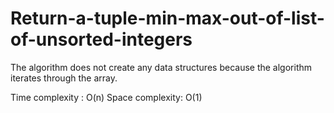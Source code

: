 # Return-a-tuple-min-max-out-of-list-of-unsorted-integers

The algorithm does not create any data structures
because the algorithm iterates through the array.

Time complexity : O(n)
Space complexity: O(1)
